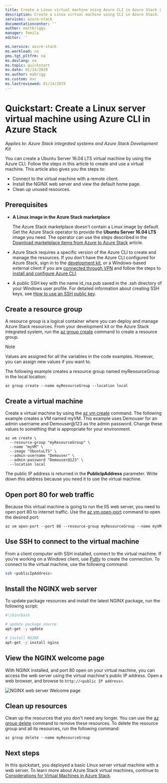 ```yaml
---
title: Create a Linux virtual machine using Azure CLI in Azure Stack | Microsoft Docs
description: Create a Linux virtual machine using CLI in Azure Stack.
services: azure-stack
documentationcenter: ''
author: mattbriggs
manager: femila
editor: ''

ms.service: azure-stack
ms.workload: na
pms.tgt_pltfrm: na
ms.devlang: na
ms.topic: quickstart
ms.date: 01/14/2019
ms.author: mabrigg
ms.custom: mvc
ms.lastreviewed: 01/14/2019
---
```


# Quickstart: Create a Linux server virtual machine using Azure CLI in Azure Stack

*Applies to: Azure Stack integrated systems and Azure Stack Development Kit*

You can create a Ubuntu Server 16.04 LTS virtual machine by using the Azure CLI. Follow the steps in this article to create and use a virtual machine. This article also gives you the steps to:

* Connect to the virtual machine with a remote client.
* Install the NGINX web server and view the default home page.
* Clean up unused resources.

## Prerequisites

* **A Linux image in the Azure Stack marketplace**

   The Azure Stack marketplace doesn't contain a Linux image by default. Get the Azure Stack operator to provide the **Ubuntu Server 16.04 LTS** image you need. The operator can use the steps described in the [Download marketplace items from Azure to Azure Stack](../operator/azure-stack-download-azure-marketplace-item.md) article.

* Azure Stack requires a specific version of the Azure CLI to create and manage the resources. If you don't have the Azure CLI configured for Azure Stack, sign in to the [development kit](../asdk/asdk-connect.md#connect-to-azure-stack-using-rdp), or a Windows-based external client if you are [connected through VPN](../asdk/asdk-connect.md#connect-to-azure-stack-using-vpn) and follow the steps to [install and configure Azure CLI](azure-stack-version-profiles-azurecli2.md).

* A public SSH key with the name id_rsa.pub saved in the .ssh directory of your Windows user profile. For detailed information about creating SSH keys, see [How to use an SSH public key](azure-stack-dev-start-howto-ssh-public-key.md).

## Create a resource group

A resource group is a logical container where you can deploy and manage Azure Stack resources. From your development kit or the Azure Stack integrated system, run the [az group create](/cli/azure/group#az-group-create) command to create a resource group.

> [!NOTE]
>  Values are assigned for all the variables in the code examples. However, you can assign new values if you want to.

The following example creates a resource group named myResourceGroup in the local location: 

```cli
az group create --name myResourceGroup --location local
```

## Create a virtual machine

Create a virtual machine by using the [az vm create](/cli/azure/vm#az-vm-create) command. The following example creates a VM named myVM. This example uses Demouser for an admin username and Demouser@123 as the admin password. Change these values to something that is appropriate for your environment.

```cli
az vm create \
  --resource-group "myResourceGroup" \
  --name "myVM" \
  --image "UbuntuLTS" \
  --admin-username "Demouser" \
  --admin-password "Demouser@123" \
  --location local
```

The public IP address is returned in the **PublicIpAddress** parameter. Write down this address because you need it to use the virtual machine.

## Open port 80 for web traffic

Because this virtual machine is going to run the IIS web server, you need to open port 80 to internet traffic. Use the [az vm open-port](/cli/azure/vm) command to open the desired port: 

```cli
az vm open-port --port 80 --resource-group myResourceGroup --name myVM
```

## Use SSH to connect to the virtual machine

From a client computer with SSH installed, connect to the virtual machine. If you're working on a Windows client, use [Putty](https://www.putty.org/) to create the connection. To connect to the virtual machine, use the following command:

```bash
ssh <publicIpAddress>
```

## Install the NGINX web server

To update package resources and install the latest NGINX package, run the following script:

```bash
#!/bin/bash

# update package source
apt-get -y update

# install NGINX
apt-get -y install nginx
```

## View the NGINX welcome page

With NGINX installed, and port 80 open on your virtual machine, you can access the web server using the virtual machine's public IP address. Open a web browser, and browse to ```http://<public IP address>```.

![NGINX web server Welcome page](./media/azure-stack-quick-create-vm-linux-cli/nginx.png)

## Clean up resources

Clean up the resources that you don't need any longer. You can use the [az group delete](/cli/azure/group#az-group-delete) command to remove these resources. To delete the resource group and all its resources, run the following command:

```cli
az group delete --name myResourceGroup
```

## Next steps

In this quickstart, you deployed a basic Linux server virtual machine with a web server. To learn more about Azure Stack virtual machines, continue to [Considerations for Virtual Machines in Azure Stack](azure-stack-vm-considerations.md).
